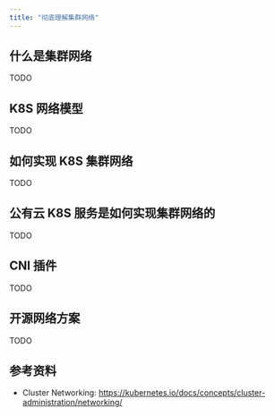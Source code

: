 ```yaml
---
title: "彻底理解集群网络"
---
```


## 什么是集群网络

TODO

## K8S 网络模型

TODO

## 如何实现 K8S 集群网络

TODO

## 公有云 K8S 服务是如何实现集群网络的

TODO

## CNI 插件

TODO

## 开源网络方案

TODO

## 参考资料

* Cluster Networking: https://kubernetes.io/docs/concepts/cluster-administration/networking/

